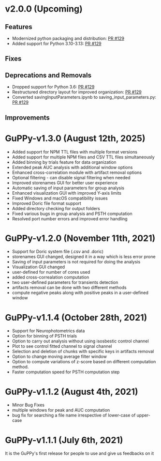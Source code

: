 # v2.0.0 (Upcoming)

## Features

- Modernized python packaging and distribution: [PR #129](https://github.com/LernerLab/GuPPy/pull/129)
- Added support for Python 3.10-3.13: [PR #129](https://github.com/LernerLab/GuPPy/pull/129)

## Fixes

## Deprecations and Removals

- Dropped support for Python 3.6: [PR #129](https://github.com/LernerLab/GuPPy/pull/129)
- Restructured directory layout for improved organization: [PR #129](https://github.com/LernerLab/GuPPy/pull/129)
- Converted savingInputParameters.ipynb to saving_input_parameters.py: [PR #129](https://github.com/LernerLab/GuPPy/pull/129)

## Improvements

# GuPPy-v1.3.0 (August 12th, 2025)

- Added support for NPM TTL files with multiple format versions
- Added support for multiple NPM files and CSV TTL files simultaneously
- Added binning by trials feature for data organization
- Extended peak AUC analysis with additional window options
- Enhanced cross-correlation module with artifact removal options
- Optional filtering - can disable signal filtering when needed
- Improved storenames GUI for better user experience
- Automatic saving of input parameters for group analysis
- Enhanced visualization GUI with improved Y-axis limits
- Fixed Windows and macOS compatibility issues
- Improved Doric file format support
- Added directory checking for output folders
- Fixed various bugs in group analysis and PSTH computation
- Resolved port number errors and improved error handling

# GuPPy-v1.2.0 (November 11th, 2021)

- Support for Doric system file (.csv and .doric)
- storenames GUI changed, designed it in a way which is less error prone
- Saving of input parameters is not required for doing the analysis
- Visualization GUI changed
- user-defined for number of cores used
- added cross-correalation computation
- two user-defined parameters for transients detection
- artifacts removal can be done with two different methods
- compute negative peaks along with positive peaks in a user-defined window

# GuPPy-v1.1.4 (October 28th, 2021)

- Support for Neurophotometrics data
- Option for binning of PSTH trials
- Option to carry out analysis without using isosbestic control channel
- Plot to see control fitted channel to signal channel
- Selection and deletion of chunks with specific keys in artifacts removal
- Option to change moving average filter window
- Option to compute variations of z-score based on different computation method.
- Faster computation speed for PSTH computation step

# GuPPy-v1.1.2 (August 4th, 2021)

- Minor Bug Fixes
- multiple windows for peak and AUC computation
- bug fix for searching a file name irrespective of lower-case of upper-case

# GuPPy-v1.1.1 (July 6th, 2021)

It is the GuPPy's first release for people to use and give us feedbacks on it